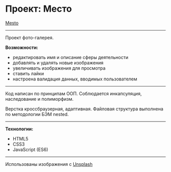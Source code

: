 # Проект: Место  

[Mesto](https://vlad-maker.github.io/mesto/)  

***

Проект фото-галерея.  

**Возможности:**
- редактировать имя и описание сферы деятельности
- добавлять и удалять новые изображения
- увеличивать изображения для просмотра
- ставить лайки
- настроена валидация данных, вводимых 
пользователем
***  

Код написан по принципам ООП. Соблюдается 
инкапсуляция, наследование и полиморфизм.  

Верстка кроссбраузерная, адаптивная. Файловая 
структура выполнена по методологии БЭМ nested.

***
**Технологии:**  
- HTML5
- CSS3
- JavaScript (ES6)
***  

Использованы изображения с [Unsplash](https://unsplash.com) 
